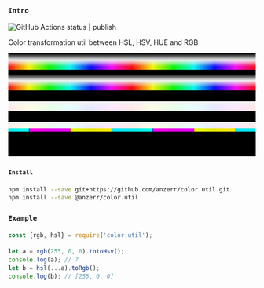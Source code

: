 
### `Intro`
![GitHub Actions status | publish](https://github.com/anzerr/color.util/workflows/publish/badge.svg)

Color transformation util between HSL, HSV, HUE and RGB

[logo]: https://raw.githubusercontent.com/anzerr/color.util/master/example.bmp "Example"
![alt text][logo]

#### `Install`
``` bash
npm install --save git+https://github.com/anzerr/color.util.git
npm install --save @anzerr/color.util
```

### `Example`
``` javascript
const {rgb, hsl} = require('color.util');

let a = rgb(255, 0, 0).totoHsv();
console.log(a); // ?
let b = hsl(...a).toRgb();
console.log(b); // [255, 0, 0]
```